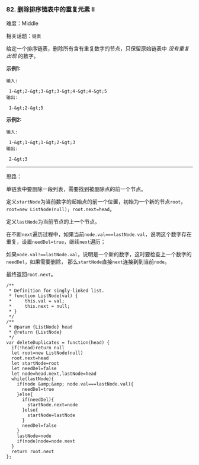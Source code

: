 ### 82. 删除排序链表中的重复元素 II

难度：Middle

相关话题：`链表`

给定一个排序链表，删除所有含有重复数字的节点，只保留原始链表中 *没有重复出现* 的数字。



 **示例1:** 





```
输入:

 1-&gt;2-&gt;3-&gt;3-&gt;4-&gt;4-&gt;5
输出:

 1-&gt;2-&gt;5

```

 **示例2:** 





```
输入:

 1-&gt;1-&gt;1-&gt;2-&gt;3
输出:

 2-&gt;3
```


-----

思路：

单链表中要删除一段列表，需要找到被删除点的前一个节点。

定义`startNode`为当前数字的起始点的前一个位置，初始为一个新的节点`root`，`root=new ListNode(null); root.next=head`。

定义`lastNode`为当前节点的上一个节点。

在不断`next`遍历过程中，如果当前`node.val===lastNode.val`，说明这个数字存在重复，设置`needDel=true`，继续`next`遍历；

如果`node.val!==lastNode.val`，说明是一个新的数字，这时要检查上一个数字的`needDel`，如果需要删除，
那么`startNode`直接`next`连接到到当前`node`。

最终返回`root.next`。


```
/**
 * Definition for singly-linked list.
 * function ListNode(val) {
 *     this.val = val;
 *     this.next = null;
 * }
 */
/**
 * @param {ListNode} head
 * @return {ListNode}
 */
var deleteDuplicates = function(head) {
  if(!head)return null
  let root=new ListNode(null)
  root.next=head
  let startNode=root
  let needDel=false
  let node=head.next,lastNode=head
  while(lastNode){
    if(node &amp;&amp; node.val===lastNode.val){
      needDel=true
    }else{
      if(needDel){
        startNode.next=node
      }else{
        startNode=lastNode
      }
      needDel=false
    }
    lastNode=node
    if(node)node=node.next
  }
  return root.next
};



```
